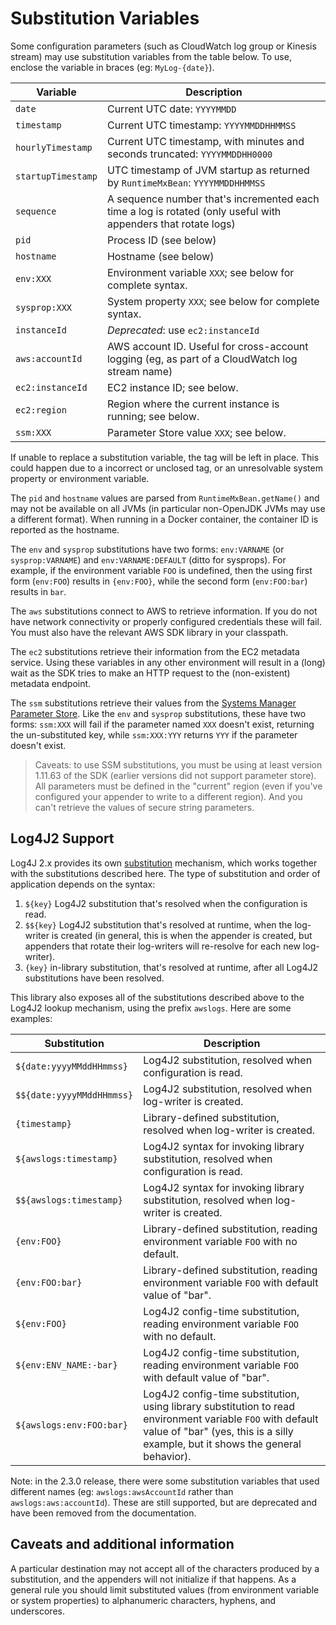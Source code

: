 # Substitution Variables

Some configuration parameters (such as CloudWatch log group or Kinesis stream) may use substitution
variables from the table below. To use, enclose the variable in braces (eg: `MyLog-{date}`).


Variable            | Description
--------------------|----------------------------------------------------------------
`date`              | Current UTC date: `YYYYMMDD`
`timestamp`         | Current UTC timestamp: `YYYYMMDDHHMMSS`
`hourlyTimestamp`   | Current UTC timestamp, with minutes and seconds truncated: `YYYYMMDDHH0000`
`startupTimestamp`  | UTC timestamp of JVM startup as returned by `RuntimeMxBean`: `YYYYMMDDHHMMSS`
`sequence`          | A sequence number that's incremented each time a log is rotated (only useful with appenders that rotate logs)
`pid`               | Process ID (see below)
`hostname`          | Hostname (see below)
`env:XXX`           | Environment variable `XXX`; see below for complete syntax.
`sysprop:XXX`       | System property `XXX`; see below for complete syntax.
`instanceId`        | _Deprecated_: use `ec2:instanceId`
`aws:accountId`     | AWS account ID. Useful for cross-account logging (eg, as part of a CloudWatch log stream name)
`ec2:instanceId`    | EC2 instance ID; see below.
`ec2:region`        | Region where the current instance is running; see below.
`ssm:XXX`           | Parameter Store value `XXX`; see below.

If unable to replace a substitution variable, the tag will be left in place. This could happen due
to a incorrect or unclosed tag, or an unresolvable system property or environment variable.

The `pid` and `hostname` values are parsed from `RuntimeMxBean.getName()` and may not be available
on all JVMs (in particular non-OpenJDK JVMs may use a different format). When running in a Docker
container, the container ID is reported as the hostname.

The `env` and `sysprop` substitutions have two forms: `env:VARNAME` (or `sysprop:VARNAME`) and
`env:VARNAME:DEFAULT` (ditto for sysprops). For example, if the environment variable `FOO` is
undefined, then the using first form (`env:FOO`) results in `{env:FOO}`, while the second form
(`env:FOO:bar`) results in `bar`.

The `aws` substitutions connect to AWS to retrieve information. If you do not have network
connectivity or properly configured credentials these will fail. You must also have the relevant
AWS SDK library in your classpath.

The `ec2` substitutions retrieve their information from the EC2 metadata service. Using these
variables in any other environment will result in a (long) wait as the SDK tries to make an HTTP
request to the (non-existent) metadata endpoint.

The `ssm` substitutions retrieve their values from the [Systems Manager Parameter
Store](https://docs.aws.amazon.com/systems-manager/latest/userguide/systems-manager-parameter-store.html).
Like the `env` and `sysprop` substitutions, these have two forms: `ssm:XXX` will fail
if the parameter named `XXX` doesn't exist, returning the un-substituted key, while
`ssm:XXX:YYY` returns `YYY` if the parameter doesn't exist.

> Caveats: to use SSM substitutions, you must be using at least version 1.11.63 of the SDK (earlier
  versions did not support parameter store). All parameters must be defined in the "current"
  region (even if you've configured your appender to write to a different region). And you
  can't retrieve the values of secure string parameters.


## Log4J2 Support

Log4J 2.x provides its own [substitution](https://logging.apache.org/log4j/2.x/manual/configuration.html#PropertySubstitution)
mechanism, which works together with the substitutions described here. The type of substitution
and order of application depends on the syntax:

1. `${key}` Log4J2 substitution that's resolved when the configuration is read.
2. `$${key}` Log4J2 substitution that's resolved at runtime, when the log-writer
   is created (in general, this is when the appender is created, but appenders
   that rotate their log-writers will re-resolve for each new log-writer).
3. `{key}` in-library substitution, that's resolved at runtime, after all Log4J2
   substitutions have been resolved.

This library also exposes all of the substitutions described above to the Log4J2
lookup mechanism, using the prefix `awslogs`. Here are some examples:

Substitution                | Description
----------------------------|----------------------------------------------------------------
`${date:yyyyMMddHHmmss}`    | Log4J2 substitution, resolved when configuration is read.
`$${date:yyyyMMddHHmmss}`   | Log4J2 substitution, resolved when log-writer is created.
`{timestamp}`               | Library-defined substitution, resolved when log-writer is created.
`${awslogs:timestamp}`      | Log4J2 syntax for invoking library substitution, resolved when configuration is read.
`$${awslogs:timestamp}`     | Log4J2 syntax for invoking library substitution, resolved when log-writer is created.
`{env:FOO}`                 | Library-defined substitution, reading environment variable `FOO` with no default.
`{env:FOO:bar}`             | Library-defined substitution, reading environment variable `FOO` with default value of "bar".
`${env:FOO}`                | Log4J2 config-time substitution, reading environment variable `FOO` with no default.
`${env:ENV_NAME:-bar}`      | Log4J2 config-time substitution, reading environment variable `FOO` with default value of "bar".
`${awslogs:env:FOO:bar}`    | Log4J2 config-time substitution, using library substitution to read environment variable `FOO` with default value of "bar" (yes, this is a silly example, but it shows the general behavior).

Note: in the 2.3.0 release, there were some substitution variables that used different names
(eg: `awslogs:awsAccountId` rather than `awslogs:aws:accountId`). These are still supported,
but are deprecated and have been removed from the documentation.


## Caveats and additional information

A particular destination may not accept all of the characters produced by a substitution, and the
appenders will not initialize if that happens. As a general rule you should limit substituted
values (from environment variable or system properties) to alphanumeric characters, hyphens, and
underscores.
